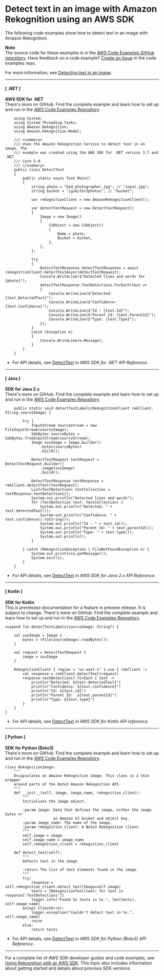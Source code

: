 # Detect text in an image with Amazon Rekognition using an AWS SDK<a name="example_rekognition_DetectText_section"></a>

The following code examples show how to detect text in an image with Amazon Rekognition\.

**Note**  
The source code for these examples is in the [AWS Code Examples GitHub repository](https://github.com/awsdocs/aws-doc-sdk-examples)\. Have feedback on a code example? [Create an Issue](https://github.com/awsdocs/aws-doc-sdk-examples/issues/new/choose) in the code examples repo\. 

For more information, see [Detecting text in an image](https://docs.aws.amazon.com/rekognition/latest/dg/text-detecting-text-procedure.html)\.

------
#### [ \.NET ]

**AWS SDK for \.NET**  
 There's more on GitHub\. Find the complete example and learn how to set up and run in the [AWS Code Examples Repository](https://github.com/awsdocs/aws-doc-sdk-examples/tree/main/dotnetv3/Rekognition/#code-examples)\. 
  

```
    using System;
    using System.Threading.Tasks;
    using Amazon.Rekognition;
    using Amazon.Rekognition.Model;

    /// <summary>
    /// Uses the Amazon Rekognition Service to detect text in an image. The
    /// example was created using the AWS SDK for .NET version 3.7 and .NET
    /// Core 5.0.
    /// </summary>
    public class DetectText
    {
        public static async Task Main()
        {
            string photo = "Dad_photographer.jpg"; // "input.jpg";
            string bucket = "igsmiths3photos"; // "bucket";

            var rekognitionClient = new AmazonRekognitionClient();

            var detectTextRequest = new DetectTextRequest()
            {
                Image = new Image()
                {
                    S3Object = new S3Object()
                    {
                        Name = photo,
                        Bucket = bucket,
                    },
                },
            };

            try
            {
                DetectTextResponse detectTextResponse = await rekognitionClient.DetectTextAsync(detectTextRequest);
                Console.WriteLine($"Detected lines and words for {photo}");
                detectTextResponse.TextDetections.ForEach(text =>
                {
                    Console.WriteLine($"Detected: {text.DetectedText}");
                    Console.WriteLine($"Confidence: {text.Confidence}");
                    Console.WriteLine($"Id : {text.Id}");
                    Console.WriteLine($"Parent Id: {text.ParentId}");
                    Console.WriteLine($"Type: {text.Type}");
                });
            }
            catch (Exception e)
            {
                Console.WriteLine(e.Message);
            }
        }
    }
```
+  For API details, see [DetectText](https://docs.aws.amazon.com/goto/DotNetSDKV3/rekognition-2016-06-27/DetectText) in *AWS SDK for \.NET API Reference*\. 

------
#### [ Java ]

**SDK for Java 2\.x**  
 There's more on GitHub\. Find the complete example and learn how to set up and run in the [AWS Code Examples Repository](https://github.com/awsdocs/aws-doc-sdk-examples/tree/main/javav2/example_code/rekognition/#readme)\. 
  

```
    public static void detectTextLabels(RekognitionClient rekClient, String sourceImage) {

        try {
            InputStream sourceStream = new FileInputStream(sourceImage);
            SdkBytes sourceBytes = SdkBytes.fromInputStream(sourceStream);
            Image souImage = Image.builder()
                .bytes(sourceBytes)
                .build();

            DetectTextRequest textRequest = DetectTextRequest.builder()
                .image(souImage)
                .build();

            DetectTextResponse textResponse = rekClient.detectText(textRequest);
            List<TextDetection> textCollection = textResponse.textDetections();
            System.out.println("Detected lines and words");
            for (TextDetection text: textCollection) {
                System.out.println("Detected: " + text.detectedText());
                System.out.println("Confidence: " + text.confidence().toString());
                System.out.println("Id : " + text.id());
                System.out.println("Parent Id: " + text.parentId());
                System.out.println("Type: " + text.type());
                System.out.println();
            }

        } catch (RekognitionException | FileNotFoundException e) {
            System.out.println(e.getMessage());
            System.exit(1);
        }
    }
```
+  For API details, see [DetectText](https://docs.aws.amazon.com/goto/SdkForJavaV2/rekognition-2016-06-27/DetectText) in *AWS SDK for Java 2\.x API Reference*\. 

------
#### [ Kotlin ]

**SDK for Kotlin**  
This is prerelease documentation for a feature in preview release\. It is subject to change\.
 There's more on GitHub\. Find the complete example and learn how to set up and run in the [AWS Code Examples Repository](https://github.com/awsdocs/aws-doc-sdk-examples/tree/main/kotlin/services/rekognition#code-examples)\. 
  

```
suspend fun detectTextLabels(sourceImage: String?) {

    val souImage = Image {
        bytes = (File(sourceImage).readBytes())
    }

    val request = DetectTextRequest {
        image = souImage
    }

    RekognitionClient { region = "us-east-1" }.use { rekClient ->
        val response = rekClient.detectText(request)
        response.textDetections?.forEach { text ->
            println("Detected: ${text.detectedText}")
            println("Confidence: ${text.confidence}")
            println("Id: ${text.id}")
            println("Parent Id:  ${text.parentId}")
            println("Type: ${text.type}")
        }
    }
}
```
+  For API details, see [DetectText](https://github.com/awslabs/aws-sdk-kotlin#generating-api-documentation) in *AWS SDK for Kotlin API reference*\. 

------
#### [ Python ]

**SDK for Python \(Boto3\)**  
 There's more on GitHub\. Find the complete example and learn how to set up and run in the [AWS Code Examples Repository](https://github.com/awsdocs/aws-doc-sdk-examples/tree/main/python/example_code/rekognition#code-examples)\. 
  

```
class RekognitionImage:
    """
    Encapsulates an Amazon Rekognition image. This class is a thin wrapper
    around parts of the Boto3 Amazon Rekognition API.
    """
    def __init__(self, image, image_name, rekognition_client):
        """
        Initializes the image object.

        :param image: Data that defines the image, either the image bytes or
                      an Amazon S3 bucket and object key.
        :param image_name: The name of the image.
        :param rekognition_client: A Boto3 Rekognition client.
        """
        self.image = image
        self.image_name = image_name
        self.rekognition_client = rekognition_client

    def detect_text(self):
        """
        Detects text in the image.

        :return The list of text elements found in the image.
        """
        try:
            response = self.rekognition_client.detect_text(Image=self.image)
            texts = [RekognitionText(text) for text in response['TextDetections']]
            logger.info("Found %s texts in %s.", len(texts), self.image_name)
        except ClientError:
            logger.exception("Couldn't detect text in %s.", self.image_name)
            raise
        else:
            return texts
```
+  For API details, see [DetectText](https://docs.aws.amazon.com/goto/boto3/rekognition-2016-06-27/DetectText) in *AWS SDK for Python \(Boto3\) API Reference*\. 

------

For a complete list of AWS SDK developer guides and code examples, see [Using Rekognition with an AWS SDK](sdk-general-information-section.md)\. This topic also includes information about getting started and details about previous SDK versions\.